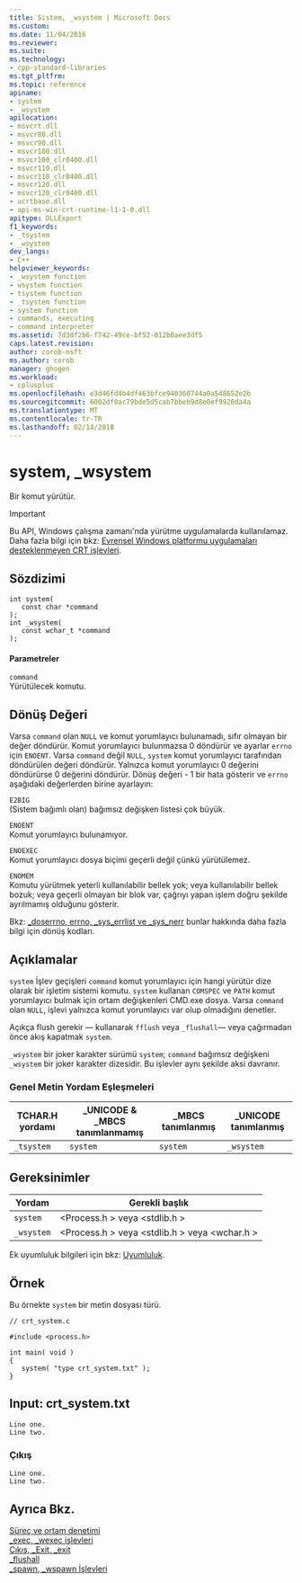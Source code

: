 ```yaml
---
title: Sistem, _wsystem | Microsoft Docs
ms.custom: 
ms.date: 11/04/2016
ms.reviewer: 
ms.suite: 
ms.technology:
- cpp-standard-libraries
ms.tgt_pltfrm: 
ms.topic: reference
apiname:
- system
- _wsystem
apilocation:
- msvcrt.dll
- msvcr80.dll
- msvcr90.dll
- msvcr100.dll
- msvcr100_clr0400.dll
- msvcr110.dll
- msvcr110_clr0400.dll
- msvcr120.dll
- msvcr120_clr0400.dll
- ucrtbase.dll
- api-ms-win-crt-runtime-l1-1-0.dll
apitype: DLLExport
f1_keywords:
- _tsystem
- _wsystem
dev_langs:
- C++
helpviewer_keywords:
- _wsystem function
- wsystem function
- tsystem function
- _tsystem function
- system function
- commands, executing
- command interpreter
ms.assetid: 7d3df2b6-f742-49ce-bf52-012b0aee3df5
caps.latest.revision: 
author: corob-msft
ms.author: corob
manager: ghogen
ms.workload:
- cplusplus
ms.openlocfilehash: e3d46fd4b4df463bfce940360744a0a548652e2b
ms.sourcegitcommit: 6002df0ac79bde5d5cab7bbeb9d8e0ef9920da4a
ms.translationtype: MT
ms.contentlocale: tr-TR
ms.lasthandoff: 02/14/2018
---
```

# <a name="system-wsystem"></a>system, _wsystem
Bir komut yürütür.  
  
> [!IMPORTANT]
>  Bu API, Windows çalışma zamanı'nda yürütme uygulamalarda kullanılamaz. Daha fazla bilgi için bkz: [Evrensel Windows platformu uygulamaları desteklenmeyen CRT işlevleri](../../cppcx/crt-functions-not-supported-in-universal-windows-platform-apps.md).  
  
## <a name="syntax"></a>Sözdizimi  
  
```  
int system(  
   const char *command   
);  
int _wsystem(  
   const wchar_t *command   
);  
```  
  
#### <a name="parameters"></a>Parametreler  
 `command`  
 Yürütülecek komutu.  
  
## <a name="return-value"></a>Dönüş Değeri  
 Varsa `command` olan `NULL` ve komut yorumlayıcı bulunamadı, sıfır olmayan bir değer döndürür. Komut yorumlayıcı bulunmazsa 0 döndürür ve ayarlar `errno` için `ENOENT`. Varsa `command` değil `NULL`, `system` komut yorumlayıcı tarafından döndürülen değeri döndürür. Yalnızca komut yorumlayıcı 0 değerini döndürürse 0 değerini döndürür. Dönüş değeri - 1 bir hata gösterir ve `errno` aşağıdaki değerlerden birine ayarlayın:  
  
 `E2BIG`  
 (Sistem bağımlı olan) bağımsız değişken listesi çok büyük.  
  
 `ENOENT`  
 Komut yorumlayıcı bulunamıyor.  
  
 `ENOEXEC`  
 Komut yorumlayıcı dosya biçimi geçerli değil çünkü yürütülemez.  
  
 `ENOMEM`  
 Komutu yürütmek yeterli kullanılabilir bellek yok; veya kullanılabilir bellek bozuk; veya geçerli olmayan bir blok var, çağrıyı yapan işlem doğru şekilde ayrılmamış olduğunu gösterir.  
  
 Bkz: [_doserrno, errno, _sys_errlist ve _sys_nerr](../../c-runtime-library/errno-doserrno-sys-errlist-and-sys-nerr.md) bunlar hakkında daha fazla bilgi için dönüş kodları.  
  
## <a name="remarks"></a>Açıklamalar  
 `system` İşlev geçişleri `command` komut yorumlayıcı için hangi yürütür dize olarak bir işletim sistemi komutu. `system` kullanan `COMSPEC` ve `PATH` komut yorumlayıcı bulmak için ortam değişkenleri CMD.exe dosya. Varsa `command` olan `NULL`, işlevi yalnızca komut yorumlayıcı var olup olmadığını denetler.  
  
 Açıkça flush gerekir — kullanarak `fflush` veya `_flushall`— veya çağırmadan önce akış kapatmak `system`.  
  
 `_wsystem` bir joker karakter sürümü `system`; `command` bağımsız değişkeni `_wsystem` bir joker karakter dizesidir. Bu işlevler aynı şekilde aksi davranır.  
  
### <a name="generic-text-routine-mappings"></a>Genel Metin Yordam Eşleşmeleri  
  
|TCHAR.H yordamı|_UNICODE & _MBCS tanımlanmamış|_MBCS tanımlanmış|_UNICODE tanımlanmış|  
|---------------------|------------------------------------|--------------------|-----------------------|  
|`_tsystem`|`system`|`system`|`_wsystem`|  
  
## <a name="requirements"></a>Gereksinimler  
  
|Yordam|Gerekli başlık|  
|-------------|---------------------|  
|`system`|\<Process.h > veya \<stdlib.h >|  
|`_wsystem`|\<Process.h > veya \<stdlib.h > veya \<wchar.h >|  
  
 Ek uyumluluk bilgileri için bkz: [Uyumluluk](../../c-runtime-library/compatibility.md).  
  
## <a name="example"></a>Örnek  
 Bu örnekte `system` bir metin dosyası türü.  
  
```  
// crt_system.c  
  
#include <process.h>  
  
int main( void )  
{  
   system( "type crt_system.txt" );  
}  
```  
  
## <a name="input-crtsystemtxt"></a>Input: crt_system.txt  
  
```  
Line one.  
Line two.  
```  
  
### <a name="output"></a>Çıkış  
  
```  
Line one.  
Line two.  
```  
  
## <a name="see-also"></a>Ayrıca Bkz.  
 [Süreç ve ortam denetimi](../../c-runtime-library/process-and-environment-control.md)   
 [_exec, _wexec işlevleri](../../c-runtime-library/exec-wexec-functions.md)   
 [Çıkış, _Exit, _exit](../../c-runtime-library/reference/exit-exit-exit.md)   
 [_flushall](../../c-runtime-library/reference/flushall.md)   
 [_spawn, _wspawn İşlevleri](../../c-runtime-library/spawn-wspawn-functions.md)